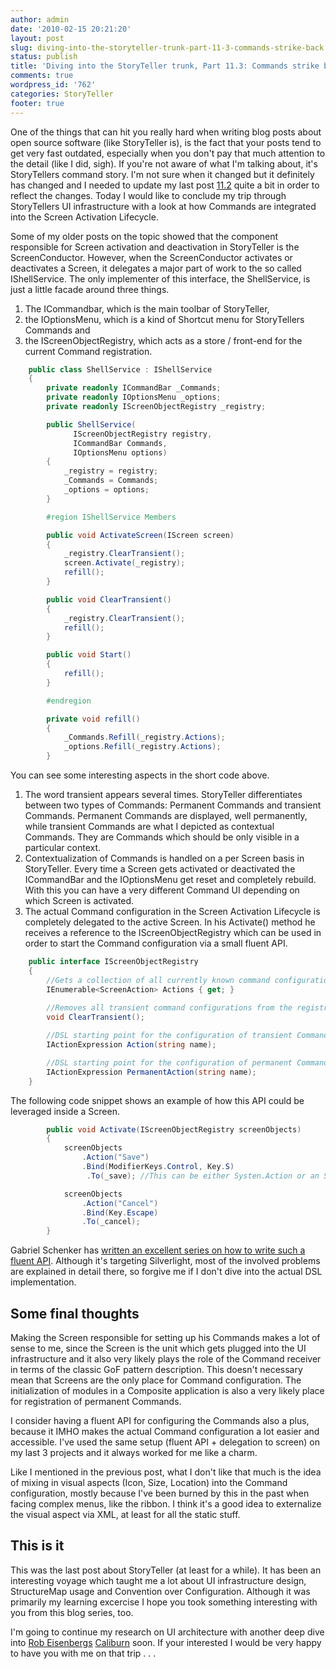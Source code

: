 ```yaml
---
author: admin
date: '2010-02-15 20:21:20'
layout: post
slug: diving-into-the-storyteller-trunk-part-11-3-commands-strike-back
status: publish
title: 'Diving into the StoryTeller trunk, Part 11.3: Commands strike back'
comments: true
wordpress_id: '762'
categories: StoryTeller
footer: true
---
```

One of the things that can hit you really hard when writing blog posts about open source software (like StoryTeller is), 
is the fact that your posts tend to get very fast outdated, especially when you don't pay that much attention to the detail (like I did, sigh). 
If you're not aware of what I'm talking about, it's StoryTellers command story. I'm not sure when it changed but it definitely has changed and I 
needed to update my last post [11.2](/2010/01/09/diving-into-the-storyteller-trunk-part-11-2-more-on-commands/) quite a bit in order 
to reflect the changes. Today I would like to conclude my trip through StoryTellers UI infrastructure with a look at how Commands are integrated 
into the Screen Activation Lifecycle.  

Some of my older posts on the topic showed that the component responsible for Screen activation and deactivation in StoryTeller is the ScreenConductor. 
However, when the ScreenConductor activates or deactivates a Screen, it delegates a major part of work to the so called IShellService. 
The only implementer of this interface, the ShellService, is just a little facade around three things.

1. The ICommandbar, which is the main toolbar of StoryTeller,
2. the IOptionsMenu, which is a kind of Shortcut menu for StoryTellers Commands and
3. the IScreenObjectRegistry, which acts as a store  / front-end for the current Command registration.


``` csharp The ShellService
    public class ShellService : IShellService
    {
        private readonly ICommandBar _Commands;
        private readonly IOptionsMenu _options;
        private readonly IScreenObjectRegistry _registry;

        public ShellService(
              IScreenObjectRegistry registry, 
              ICommandBar Commands, 
              IOptionsMenu options)
        {
            _registry = registry;
            _Commands = Commands;
            _options = options;
        }

        #region IShellService Members

        public void ActivateScreen(IScreen screen)
        {
            _registry.ClearTransient();
            screen.Activate(_registry);
            refill();
        }

        public void ClearTransient()
        {
            _registry.ClearTransient();
            refill();
        }

        public void Start()
        {
            refill();
        }

        #endregion

        private void refill()
        {
            _Commands.Refill(_registry.Actions);
            _options.Refill(_registry.Actions);
        }
```

You can see some interesting aspects in the short code above.

1. The word transient appears several times. StoryTeller differentiates between two types of Commands: 
Permanent Commands and transient Commands. Permanent Commands are displayed, well permanently, while transient Commands are 
what I depicted as contextual Commands. They are Commands which should be only visible in a particular context. 
2. Contextualization of Commands is handled on a per Screen basis in StoryTeller. Every time a Screen gets activated or 
deactivated the ICommandBar and the IOptionsMenu get reset and completely rebuild. With this you can have a very different Command UI 
depending on which Screen is activated.
3. The actual Command configuration in the Screen Activation Lifecycle is completely delegated to the active Screen. In his Activate() method he 
receives a reference to the IScreenObjectRegistry which can be used in order to start the Command configuration via a small fluent API. 

``` csharp IScreenObjectRegistry 
    public interface IScreenObjectRegistry
    {
        //Gets a collection of all currently known command configurations  
        IEnumerable<ScreenAction> Actions { get; }
        
        //Removes all transient command configurations from the registry
        void ClearTransient();

        //DSL starting point for the configuration of transient Commands
        IActionExpression Action(string name);

        //DSL starting point for the configuration of permanent Commands
        IActionExpression PermanentAction(string name);
    }

```

The following code snippet shows an example of how this API could be leveraged inside a Screen.

``` csharp Inside a screen
        public void Activate(IScreenObjectRegistry screenObjects)
        {
            screenObjects
                .Action("Save")
                .Bind(ModifierKeys.Control, Key.S)
                 .To(_save); //This can be either Systen.Action or an System.Windows.Input.ICommand

            screenObjects
                .Action("Cancel")
                .Bind(Key.Escape)
                .To(_cancel);
        }

```

Gabriel Schenker has [written an excellent series on how to write such a fluent API](http://www.lostechies.com/blogs/gabrielschenker/archive/2010/01/08/fluent-silverlight-table-of-content.aspx). 
Although it's targeting Silverlight, most of the involved problems are explained in detail there, so forgive me if I don't dive into the actual DSL implementation.

Some final thoughts
---------------------

Making the Screen responsible for setting up his Commands makes a lot of sense to me, since the Screen is the unit which gets plugged into the UI infrastructure 
and it also very likely plays the role of the Command receiver in terms of the classic GoF pattern description. 
This doesn't necessary mean that Screens are the only place for Command configuration. 
The initialization of modules in a Composite application is also a very likely place for registration of permanent Commands.

I consider having a fluent API for configuring the Commands also a plus, because it IMHO makes the actual Command configuration a lot easier and accessible. 
I've used the same setup (fluent API + delegation to screen) on my last 3 projects and it always worked for me like a charm.

Like I mentioned in the previous post, what I don't like that much is the idea of mixing in visual aspects (Icon, Size, Location) into the Command configuration, 
mostly because I've been burned by this in the past when facing complex menus, like the ribbon. 
I think it's a good idea to externalize the visual aspect via XML, at least for all the static stuff.

This is it
-------------
This was the last post about StoryTeller (at least for a while). It has been an interesting voyage which taught me a lot about UI infrastructure design, 
StructureMap usage and Convention over Configuration. Although it was primarily my learning excercise I hope you took something interesting with you 
from this blog series, too.

I'm going to continue my research on UI architecture with another deep dive into [Rob Eisenbergs](http://devlicio.us/blogs/rob_eisenberg/default.aspx) [Caliburn](http://www.codeplex.com/caliburn) soon. 
If your interested I would be very happy to have you with me on that trip . . .
